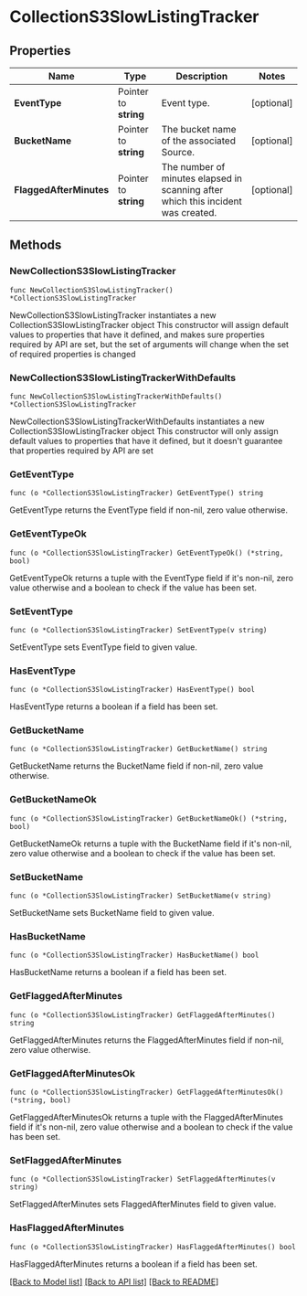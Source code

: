# CollectionS3SlowListingTracker

## Properties

Name | Type | Description | Notes
------------ | ------------- | ------------- | -------------
**EventType** | Pointer to **string** | Event type. | [optional] 
**BucketName** | Pointer to **string** | The bucket name of the associated Source. | [optional] 
**FlaggedAfterMinutes** | Pointer to **string** | The number of minutes elapsed in scanning after which this incident was created. | [optional] 

## Methods

### NewCollectionS3SlowListingTracker

`func NewCollectionS3SlowListingTracker() *CollectionS3SlowListingTracker`

NewCollectionS3SlowListingTracker instantiates a new CollectionS3SlowListingTracker object
This constructor will assign default values to properties that have it defined,
and makes sure properties required by API are set, but the set of arguments
will change when the set of required properties is changed

### NewCollectionS3SlowListingTrackerWithDefaults

`func NewCollectionS3SlowListingTrackerWithDefaults() *CollectionS3SlowListingTracker`

NewCollectionS3SlowListingTrackerWithDefaults instantiates a new CollectionS3SlowListingTracker object
This constructor will only assign default values to properties that have it defined,
but it doesn't guarantee that properties required by API are set

### GetEventType

`func (o *CollectionS3SlowListingTracker) GetEventType() string`

GetEventType returns the EventType field if non-nil, zero value otherwise.

### GetEventTypeOk

`func (o *CollectionS3SlowListingTracker) GetEventTypeOk() (*string, bool)`

GetEventTypeOk returns a tuple with the EventType field if it's non-nil, zero value otherwise
and a boolean to check if the value has been set.

### SetEventType

`func (o *CollectionS3SlowListingTracker) SetEventType(v string)`

SetEventType sets EventType field to given value.

### HasEventType

`func (o *CollectionS3SlowListingTracker) HasEventType() bool`

HasEventType returns a boolean if a field has been set.

### GetBucketName

`func (o *CollectionS3SlowListingTracker) GetBucketName() string`

GetBucketName returns the BucketName field if non-nil, zero value otherwise.

### GetBucketNameOk

`func (o *CollectionS3SlowListingTracker) GetBucketNameOk() (*string, bool)`

GetBucketNameOk returns a tuple with the BucketName field if it's non-nil, zero value otherwise
and a boolean to check if the value has been set.

### SetBucketName

`func (o *CollectionS3SlowListingTracker) SetBucketName(v string)`

SetBucketName sets BucketName field to given value.

### HasBucketName

`func (o *CollectionS3SlowListingTracker) HasBucketName() bool`

HasBucketName returns a boolean if a field has been set.

### GetFlaggedAfterMinutes

`func (o *CollectionS3SlowListingTracker) GetFlaggedAfterMinutes() string`

GetFlaggedAfterMinutes returns the FlaggedAfterMinutes field if non-nil, zero value otherwise.

### GetFlaggedAfterMinutesOk

`func (o *CollectionS3SlowListingTracker) GetFlaggedAfterMinutesOk() (*string, bool)`

GetFlaggedAfterMinutesOk returns a tuple with the FlaggedAfterMinutes field if it's non-nil, zero value otherwise
and a boolean to check if the value has been set.

### SetFlaggedAfterMinutes

`func (o *CollectionS3SlowListingTracker) SetFlaggedAfterMinutes(v string)`

SetFlaggedAfterMinutes sets FlaggedAfterMinutes field to given value.

### HasFlaggedAfterMinutes

`func (o *CollectionS3SlowListingTracker) HasFlaggedAfterMinutes() bool`

HasFlaggedAfterMinutes returns a boolean if a field has been set.


[[Back to Model list]](../README.md#documentation-for-models) [[Back to API list]](../README.md#documentation-for-api-endpoints) [[Back to README]](../README.md)


